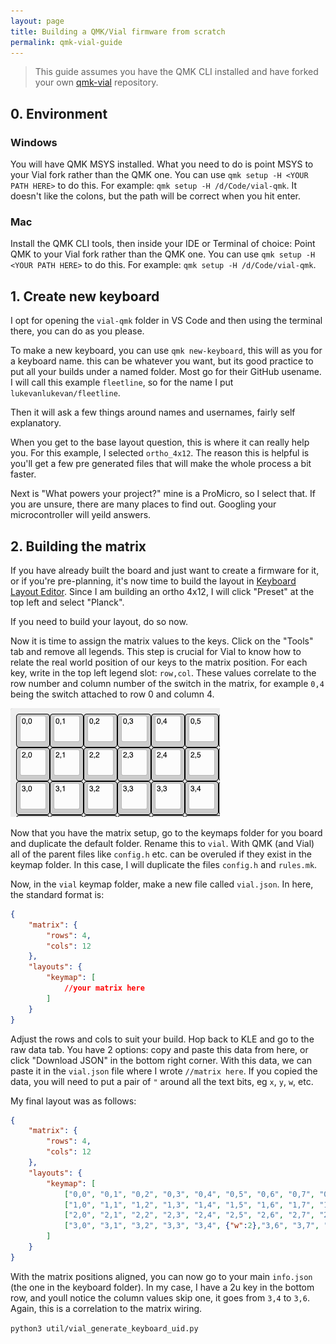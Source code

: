 ```yaml
---
layout: page
title: Building a QMK/Vial firmware from scratch
permalink: qmk-vial-guide
---
```


> This guide assumes you have the QMK CLI installed and have forked your own [qmk-vial](https://github.com/vial-kb/vial-qmk) repository.

## 0. Environment

### Windows

You will have QMK MSYS installed. What you need to do is point MSYS to your Vial fork rather than the QMK one. You can use `qmk setup -H <YOUR PATH HERE>` to do this. For example: `qmk setup -H /d/Code/vial-qmk`. It doesn't like the colons, but the path will be correct when you hit enter.

### Mac

Install the QMK CLI tools, then inside your IDE or Terminal of choice: Point QMK to your Vial fork rather than the QMK one. You can use `qmk setup -H <YOUR PATH HERE>` to do this. For example: `qmk setup -H /d/Code/vial-qmk`.

## 1. Create new keyboard

I opt for opening the `vial-qmk` folder in VS Code and then using the terminal there, you can do as you please.

To make a new keyboard, you can use `qmk new-keyboard`, this will as you for a keyboard name. this can be whatever you want, but its good practice to put all your builds under a named folder. Most go for their GitHub usename. I will call this example `fleetline`, so for the name I put `lukevanlukevan/fleetline`.

Then it will ask a few things around names and usernames, fairly self explanatory.

When you get to the base layout question, this is where it can really help you. For this example, I selected `ortho_4x12`. The reason this is helpful is you'll get a few pre generated files that will make the whole process a bit faster.

Next is "What powers your project?" mine is a ProMicro, so I select that. If you are unsure, there are many places to find out. Googling your microcontroller will yeild answers.

## 2. Building the matrix

If you have already built the board and just want to create a firmware for it, or if you're pre-planning, it's now time to build the layout in [Keyboard Layout Editor](http://www.keyboard-layout-editor.com/#/). Since I am building an ortho 4x12, I will click "Preset" at the top left and select "Planck".

If you need to build your layout, do so now.

Now it is time to assign the matrix values to the keys. Click on the "Tools" tab and remove all legends. This step is crucial for Vial to know how to relate the real world position of our keys to the matrix position. For each key, write in the top left legend slot: `row,col`. These values correlate to the row number and column number of the switch in the matrix, for example `0,4` being the switch attached to row 0 and column 4.

![](../assets/img/vial_qmk_example_matrix.png)

Now that you have the matrix setup, go to the keymaps folder for you board and duplicate the default folder. Rename this to `vial`. With QMK (and Vial) all of the parent files like `config.h` etc. can be overuled if they exist in the keymap folder. In this case, I will duplicate the files `config.h` and `rules.mk`.

Now, in the `vial` keymap folder, make a new file called `vial.json`. In here, the standard format is:

```json
{
	"matrix": {
		"rows": 4,
		"cols": 12
	},
	"layouts": {
		"keymap": [
			//your matrix here
		]
	}
}
```

Adjust the rows and cols to suit your build. Hop back to KLE and go to the raw data tab. You have 2 options: copy and paste this data from here, or click "Download JSON" in the bottom right corner. With this data, we can paste it in the `vial.json` file where I wrote `//matrix here`. If you copied the data, you will need to put a pair of `"` around all the text bits, eg `x`, `y`, `w`, etc.

My final layout was as follows:

```json
{
    "matrix": {
        "rows": 4,
        "cols": 12
    },
    "layouts": {
        "keymap": [
            ["0,0", "0,1", "0,2", "0,3", "0,4", "0,5", "0,6", "0,7", "0,8", "0,9", "0,10", "0,11"],
			["1,0", "1,1", "1,2", "1,3", "1,4", "1,5", "1,6", "1,7", "1,8", "1,9", "1,10", "1,11"],
			["2,0", "2,1", "2,2", "2,3", "2,4", "2,5", "2,6", "2,7", "2,8", "2,9", "2,10", "2,11"],
			["3,0", "3,1", "3,2", "3,3", "3,4", {"w":2},"3,6", "3,7", "3,8", "3,9", "3,10", "3,11"]
        ]
    }
}
```

With the matrix positions aligned, you can now go to your main `info.json` (the one in the keyboard folder). In my case, I have a 2u key in the bottom row, and youll notice the column values skip one, it goes from `3,4` to `3,6`. Again, this is a correlation to the matrix wiring.

`python3 util/vial_generate_keyboard_uid.py`